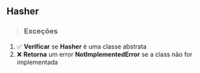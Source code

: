 ## Hasher

> ### Exceções

1. ✅ **Verificar** se **Hasher** é uma classe abstrata
2. ❌ **Retorna** um error **NotImplementedError** se a class não for implementada
